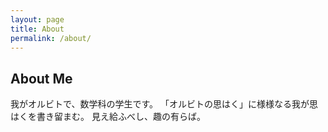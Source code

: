 ```yaml
---
layout: page
title: About
permalink: /about/
---
```


## About Me

我がオルビトで、数学科の学生です。
「オルビトの思はく」に様様なる我が思はくを書き留まむ。
見え給ふべし、趣の有らば。

